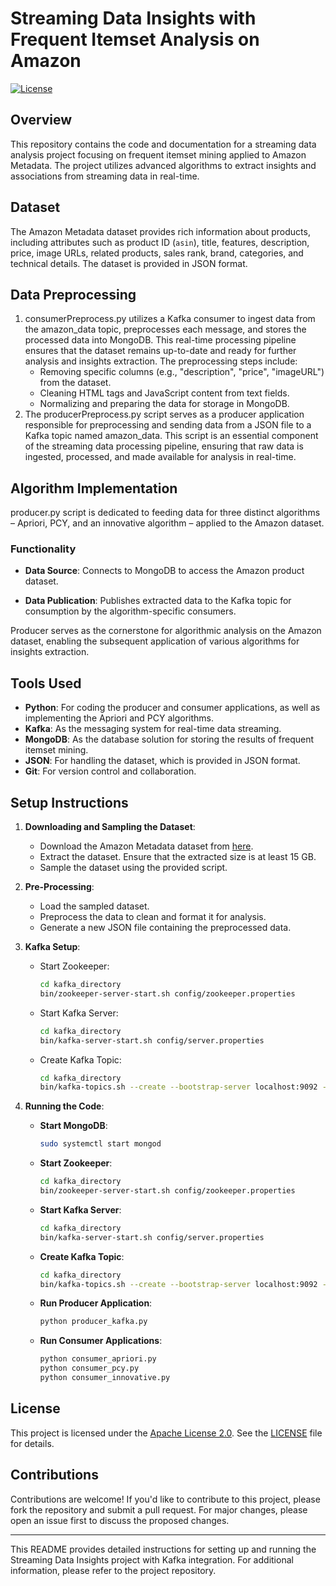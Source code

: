 # Streaming Data Insights with Frequent Itemset Analysis on Amazon

[![License](https://img.shields.io/badge/License-Apache%202.0-blue.svg)](https://opensource.org/licenses/Apache-2.0)

## Overview

This repository contains the code and documentation for a streaming data analysis project focusing on frequent itemset mining applied to Amazon Metadata. The project utilizes advanced algorithms to extract insights and associations from streaming data in real-time.

## Dataset

The Amazon Metadata dataset provides rich information about products, including attributes such as product ID (`asin`), title, features, description, price, image URLs, related products, sales rank, brand, categories, and technical details. The dataset is provided in JSON format.

## Data Preprocessing
1. consumerPreprocess.py utilizes a Kafka consumer to ingest data from the amazon_data topic, preprocesses each message, and stores the processed data into MongoDB. This real-time processing pipeline ensures that the dataset remains up-to-date and ready for further analysis and insights extraction. The preprocessing steps include:
   -  Removing specific columns (e.g., "description", "price", "imageURL") from the dataset.
   -  Cleaning HTML tags and JavaScript content from text fields.
   -  Normalizing and preparing the data for storage in MongoDB.
2. The producerPreprocess.py script serves as a producer application responsible for preprocessing and sending data from a JSON file to a Kafka topic named amazon_data. This script is an essential component of the streaming data processing pipeline, ensuring that raw data is ingested, processed, and made available for analysis in real-time.

## Algorithm Implementation

producer.py script is dedicated to feeding data for three distinct algorithms – Apriori, PCY, and an innovative algorithm – applied to the Amazon dataset.

### Functionality

- **Data Source**: Connects to MongoDB to access the Amazon product dataset.
  
- **Data Publication**: Publishes extracted data to the Kafka topic for consumption by the algorithm-specific consumers.

Producer serves as the cornerstone for algorithmic analysis on the Amazon dataset, enabling the subsequent application of various algorithms for insights extraction.


## Tools Used

- **Python**: For coding the producer and consumer applications, as well as implementing the Apriori and PCY algorithms.
- **Kafka**: As the messaging system for real-time data streaming.
- **MongoDB**: As the database solution for storing the results of frequent itemset mining.
- **JSON**: For handling the dataset, which is provided in JSON format.
- **Git**: For version control and collaboration.

## Setup Instructions

1. **Downloading and Sampling the Dataset**:
   - Download the Amazon Metadata dataset from [here](link).
   - Extract the dataset. Ensure that the extracted size is at least 15 GB.
   - Sample the dataset using the provided script.

2. **Pre-Processing**:
   - Load the sampled dataset.
   - Preprocess the data to clean and format it for analysis.
   - Generate a new JSON file containing the preprocessed data.

3. **Kafka Setup**:
   - Start Zookeeper:
     ```bash
     cd kafka_directory
     bin/zookeeper-server-start.sh config/zookeeper.properties
     ```

   - Start Kafka Server:
     ```bash
     cd kafka_directory
     bin/kafka-server-start.sh config/server.properties
     ```

   - Create Kafka Topic:
     ```bash
     cd kafka_directory
     bin/kafka-topics.sh --create --bootstrap-server localhost:9092 --replication-factor 1 --partitions 1 --topic processed
     ```

4. **Running the Code**:
   - **Start MongoDB**:
     ```bash
     sudo systemctl start mongod
     ```

   - **Start Zookeeper**:
     ```bash
     cd kafka_directory
     bin/zookeeper-server-start.sh config/zookeeper.properties
     ```

   - **Start Kafka Server**:
     ```bash
     cd kafka_directory
     bin/kafka-server-start.sh config/server.properties
     ```

   - **Create Kafka Topic**:
     ```bash
     cd kafka_directory
     bin/kafka-topics.sh --create --bootstrap-server localhost:9092 --replication-factor 1 --partitions 1 --topic processed
     ```

   - **Run Producer Application**:
     ```bash
     python producer_kafka.py
     ```

   - **Run Consumer Applications**:
     ```bash
     python consumer_apriori.py
     python consumer_pcy.py
     python consumer_innovative.py
     ```

## License

This project is licensed under the [Apache License 2.0](https://opensource.org/licenses/Apache-2.0). See the [LICENSE](LICENSE) file for details.

## Contributions

Contributions are welcome! If you'd like to contribute to this project, please fork the repository and submit a pull request. For major changes, please open an issue first to discuss the proposed changes.

---
This README provides detailed instructions for setting up and running the Streaming Data Insights project with Kafka integration. For additional information, please refer to the project repository.
